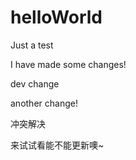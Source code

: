 # helloWorld
Just a test


I have made some changes!

dev change


another change!


冲突解决

来试试看能不能更新噢~

